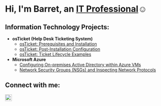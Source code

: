 <h1>Hi, I'm Barret, an <a href="https://linkedin.com/in/Josh">IT Professional</a>☺</h1>

<h2>Information Technology Projects:</h2>

- <b>osTicket (Help Desk Ticketing System)</b>
  - [osTicket: Prerequisites and Installation](https://github.com/barretrobbins/osticket-prereqs)
  - [osTicket: Post-Installation Configuration](https://github.com/barretrobbins/post-install-config)
  - [osTicket: Ticket Lifecycle Examples](https://github.com/barretrobbins/ticket-lifecycle)
- <b>Microsoft Azure</b>
  - [Configuring On-premises Active Directory within Azure VMs](https://github.com/barretrobbins/configure-ad)
  - [Network Security Groups (NSGs) and Inspecting Network Protocols](https://github.com/barretrobbins/azure-network-protocols)

<h2>Connect with me:</h2>

[<img align="left" alt="Barret | LinkedIn" width="22px" src="https://cdn.jsdelivr.net/npm/simple-icons@v3/icons/linkedin.svg" />][linkedin]

[linkedin]: https://linkedin.com/in/barretrobbins
